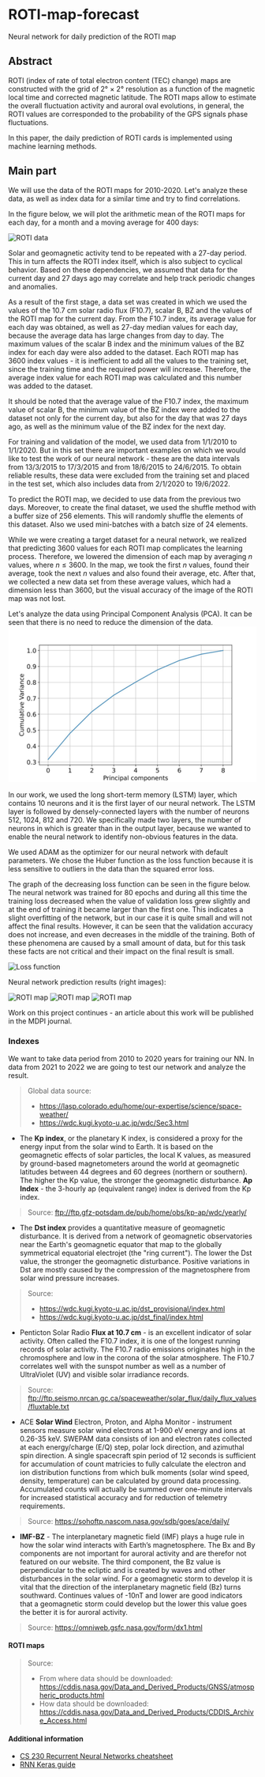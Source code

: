 # ROTI-map-forecast
Neural network for daily prediction of the ROTI map

## Abstract

ROTI (index of rate of total electron content (TEC) change) maps are constructed with the grid of 2° × 2° resolution as a function of the magnetic local time and corrected magnetic latitude. The ROTI maps allow to estimate the overall fluctuation activity and auroral oval evolutions, in general, the ROTI values are corresponded to the probability of the GPS signals phase fluctuations.

In this paper, the daily prediction of ROTI cards is implemented using machine learning methods.

## Main part

We will use the data of the ROTI maps for 2010-2020. Let's analyze these data, as well as index data for a similar time and try to find correlations.

In the figure below, we will plot the arithmetic mean of the ROTI maps for each day, for a month and a moving average for 400 days:

![ROTI data](/images/data_roti.jpeg "ROTI data for 2010-2020")

Solar and geomagnetic activity tend to be repeated with a 27-day period. This in turn affects the ROTI index itself, which is also subject to cyclical behavior. Based on these dependencies, we assumed that data for the current day and 27 days ago may correlate and help track periodic changes and anomalies.

 As a result of the first stage, a data set was created in which we used the values of the 10.7 cm solar radio flux (F10.7), scalar B, BZ and the values of the ROTI map for the current day. From the F10.7 index, its average value for each day was obtained, as well as 27-day median values for each day, because the average data has large changes from day to day. The maximum values of the scalar B index and the minimum values of the BZ index for each day were also added to the dataset. Each ROTI map has 3600 index values - it is inefficient to add all the values to the training set, since the training time and the required power will increase. Therefore, the average index value for each ROTI map was calculated and this number was added to the dataset. 

It should be noted that the average value of the F10.7 index, the maximum value of scalar B, the minimum value of the BZ index were added to the dataset not only for the current day, but also for the day that was 27 days ago, as well as the minimum value of the BZ index for the next day.

For training and validation of the model, we used data from 1/1/2010 to 1/1/2020. But in this set there are important examples on which we would like to test the work of our neural network - these are the data intervals from 13/3/2015 to 17/3/2015 and from 18/6/2015 to 24/6/2015. To obtain reliable results, these data were excluded from the training set and placed in the test set, which also includes data from 2/1/2020 to 19/6/2022.

To predict the ROTI map, we decided to use data from the previous two days. Moreover, to create the final dataset, we used the shuffle method with a buffer size of 256 elements. This will randomly shuffle the elements of this dataset. Also we used mini-batches with a batch size of 24 elements.

While we were creating a target dataset for a neural network, we realized that predicting 3600 values for each ROTI map complicates the learning process. Therefore, we lowered the dimension of each map by averaging $n$ values, where $n \leqslant 3600$. In the map, we took the first $n$ values, found their average, took the next $n$ values and also found their average, etc. After that, we collected a new data set from these average values, which had a dimension less than 3600, but the visual accuracy of the image of the ROTI map was not lost.

Let's analyze the data using Principal Component Analysis (PCA). It can be seen that there is no need to reduce the dimension of the data.
![PCA](/images/pca.jpg "PCA")

In our work, we used the long short-term memory (LSTM) layer, which contains 10 neurons and it is the first layer of our neural network. The LSTM layer is followed by densely-connected layers with the number of neurons 512, 1024, 812 and 720. We specifically made two layers, the number of neurons in which is greater than in the output layer, because we wanted to enable the neural network to identify non-obvious features in the data.

We used ADAM as the optimizer for our neural network with default parameters. We chose the Huber function as the loss function because it is less sensitive to outliers in the data than the squared error loss.

The graph of the decreasing loss function can be seen in the figure below. The neural network was trained for 80 epochs and during all this time the training loss decreased when the value of validation loss grew slightly and at the end of training it became larger than the first one. This indicates a slight overfitting of the network, but in our case it is quite small and will not affect the final results. However, it can be seen that the validation accuracy does not increase, and even decreases in the middle of the training. Both of these phenomena are caused by a small amount of data, but for this task these facts are not critical and their impact on the final result is small.

![Loss function](/images/train_loss.jpeg "Loss function train")

Neural network prediction results (right images):

![ROTI map](/images/result_1.jpeg "ROTI map prediction")
![ROTI map](/images/result_2.jpeg "ROTI map prediction")
![ROTI map](/images/result_3.jpeg "ROTI map prediction")

<!-- <img src="/images/ex_roti_map.jpeg" alt="ROTI map" width="400"/> <img src="/images/1_result.jpeg" alt="ROTI map prediction" width="400"/>
<img src="/images/2_target.jpeg" alt="ROTI map" width="400"/> <img src="/images/2_result.jpeg" alt="ROTI map prediction" width="400"/> -->

Work on this project continues - an article about this work will be published in the MDPI journal.

### Indexes

We want to take data period from 2010 to 2020 years for training our NN. In data from 2021 to 2022 we are going to test our network and analyze the result.

> Global data source:
> - https://lasp.colorado.edu/home/our-expertise/science/space-weather/
> - https://wdc.kugi.kyoto-u.ac.jp/wdc/Sec3.html

- The **Kp index**, or the planetary K index, is considered a proxy for the energy input from the solar wind to Earth. It is based on the geomagnetic effects of solar particles, the local K values, as measured by ground-based magnetometers around the world at geomagnetic latitudes between 44 degrees and 60 degrees (northern or southern). The higher the Kp value, the stronger the geomagnetic disturbance. **Ap Index** - the 3-hourly ap (equivalent range) index is derived from the Kp index.
> Source: ftp://ftp.gfz-potsdam.de/pub/home/obs/kp-ap/wdc/yearly/

- The **Dst index** provides a quantitative measure of geomagnetic disturbance. It is derived from a network of geomagnetic observatories near the Earth's geomagnetic equator that map to the globally symmetrical equatorial electrojet (the "ring current"). The lower the Dst value, the stronger the geomagnetic disturbance. Positive variations in Dst are mostly caused by the compression of the magnetosphere from solar wind pressure increases.
> Source:
> - https://wdc.kugi.kyoto-u.ac.jp/dst_provisional/index.html
> - https://wdc.kugi.kyoto-u.ac.jp/dst_final/index.html

- Penticton Solar Radio **Flux at 10.7 cm** - is an excellent indicator of solar activity. Often called the F10.7 index, it is one of the longest running records of solar activity. The F10.7 radio emissions originates high in the chromosphere and low in the corona of the solar atmosphere. The F10.7 correlates well with the sunspot number as well as a number of UltraViolet (UV) and visible solar irradiance records.
> Source: ftp://ftp.seismo.nrcan.gc.ca/spaceweather/solar_flux/daily_flux_values/fluxtable.txt

- ACE **Solar Wind** Electron, Proton, and Alpha Monitor - instrument sensors measure solar wind electrons at 1-900 eV energy and ions at 0.26-35 keV. SWEPAM data consists of ion and electron rates collected at each energy/charge (E/Q) step, polar lock direction, and azimuthal spin direction. A single spacecraft spin period of 12 seconds is sufficient for accumulation of count matricies to fully calculate the electron and ion distribution functions from which bulk moments (solar wind speed, density, temperature) can be calculated by ground data processing. Accumulated counts will actually be summed over one-minute intervals for increased statistical accuracy and for reduction of telemetry requirements.
> Source: https://sohoftp.nascom.nasa.gov/sdb/goes/ace/daily/

- **IMF-BZ** - The interplanetary magnetic field (IMF) plays a huge rule in how the solar wind interacts with Earth’s magnetosphere. The Bx and By components are not important for auroral activity and are therefor not featured on our website. The third component, the Bz value is perpendicular to the ecliptic and is created by waves and other disturbances in the solar wind. For a geomagnetic storm to develop it is vital that the direction of the interplanetary magnetic field (Bz) turns southward. Continues values of -10nT and lower are good indicators that a geomagnetic storm could develop but the lower this value goes the better it is for auroral activity.
> Source: https://omniweb.gsfc.nasa.gov/form/dx1.html

#### ROTI maps

> Source:
> - From where data should be downloaded: https://cddis.nasa.gov/Data_and_Derived_Products/GNSS/atmospheric_products.html
> - How data should be downloaded: https://cddis.nasa.gov/Data_and_Derived_Products/CDDIS_Archive_Access.html

#### Additional information

- [CS 230 Recurrent Neural Networks cheatsheet](https://stanford.edu/~shervine/teaching/cs-230/cheatsheet-recurrent-neural-networks)
- [RNN Keras guide](https://www.tensorflow.org/guide/keras/rnn)